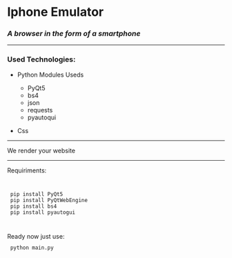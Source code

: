 # Iphone Emulator 

### *A browser in the form of a smartphone*

<hr>

### Used Technologies: 
* Python Modules Useds
  * PyQt5
  * bs4 
  * json
  * requests 
  * pyautoqui

* Css 

<hr>

We render your website
<hr>

Requiriments:
<code>
<pre>
 pip install PyQt5
 pip install PyQtWebEngine
 pip install bs4
 pip install pyautogui
</pre>
</code>
Ready now just use:
<code>
<pre>
 python main.py
</pre>
</code>

